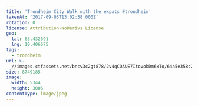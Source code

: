 ```yaml
---
title: 'Trondheim City Walk with the expats #trondheim'
takenAt: '2017-09-03T13:02:38.000Z'
rotation: 0
license: Attribution-NoDerivs License
geo:
  lat: 63.432691
  lng: 10.406675
tags:
  - trondheim
url: >-
  //images.ctfassets.net/bncv3c2gt878/2v4qCOAUE7ItovobDm6xTo/64a5e358c26d6bc2094c870c8211dfb3/trondheim-city-walk-with-the-expats-trondheim_36200222753_o
size: 8749185
image:
  width: 5344
  height: 3006
contentType: image/jpeg
---
```


